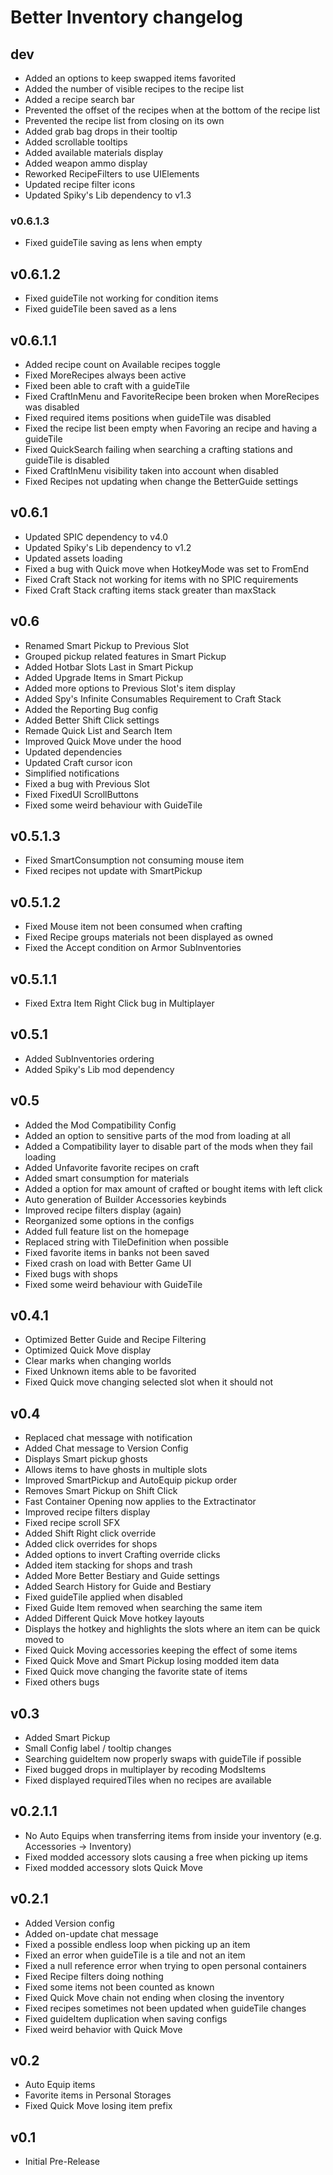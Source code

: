 # Better Inventory changelog

## dev
- Added an options to keep swapped items favorited
- Added the number of visible recipes to the recipe list
- Added a recipe search bar
- Prevented the offset of the recipes when at the bottom of the recipe list
- Prevented the recipe list from closing on its own
- Added grab bag drops in their tooltip
- Added scrollable tooltips
- Added available materials display
- Added weapon ammo display
- Reworked RecipeFilters to use UIElements
- Updated recipe filter icons
- Updated Spiky's Lib dependency to v1.3

### v0.6.1.3
- Fixed guideTile saving as lens when empty

## v0.6.1.2
- Fixed guideTile not working for condition items
- Fixed guideTile been saved as a lens

## v0.6.1.1
- Added recipe count on Available recipes toggle
- Fixed MoreRecipes always been active
- Fixed been able to craft with a guideTile
- Fixed CraftInMenu and FavoriteRecipe been broken when MoreRecipes was disabled
- Fixed required items positions when guideTile was disabled
- Fixed the recipe list been empty when Favoring an recipe and having a guideTile
- Fixed QuickSearch failing when searching a crafting stations and guideTile is disabled
- Fixed CraftInMenu visibility taken into account when disabled
- Fixed Recipes not updating when change the BetterGuide settings

## v0.6.1
- Updated SPIC dependency to v4.0
- Updated Spiky's Lib dependency to v1.2
- Updated assets loading
- Fixed a bug with Quick move when HotkeyMode was set to FromEnd
- Fixed Craft Stack not working for items with no SPIC requirements
- Fixed Craft Stack crafting items stack greater than maxStack

## v0.6
- Renamed Smart Pickup to Previous Slot
- Grouped pickup related features in Smart Pickup
- Added Hotbar Slots Last in Smart Pickup
- Added Upgrade Items in Smart Pickup
- Added more options to Previous Slot's item display
- Added Spy's Infinite Consumables Requirement to Craft Stack
- Added the Reporting Bug config
- Added Better Shift Click settings
- Remade Quick List and Search Item
- Improved Quick Move under the hood
- Updated dependencies
- Updated Craft cursor icon
- Simplified notifications
- Fixed a bug with Previous Slot
- Fixed FixedUI ScrollButtons
- Fixed some weird behaviour with GuideTile

## v0.5.1.3
- Fixed SmartConsumption not consuming mouse item
- Fixed recipes not update with SmartPickup

## v0.5.1.2
- Fixed Mouse item not been consumed when crafting
- Fixed Recipe groups materials not been displayed as owned
- Fixed the Accept condition on Armor SubInventories

## v0.5.1.1
- Fixed Extra Item Right Click bug in Multiplayer

## v0.5.1
- Added SubInventories ordering
- Added Spiky's Lib mod dependency

## v0.5
- Added the Mod Compatibility Config
- Added an option to sensitive parts of the mod from loading at all
- Added a Compatibility layer to disable part of the mods when they fail loading
- Added Unfavorite favorite recipes on craft
- Added smart consumption for materials
- Added a option for max amount of crafted or bought items with left click
- Auto generation of Builder Accessories keybinds
- Improved recipe filters display (again)
- Reorganized some options in the configs
- Added full feature list on the homepage
- Replaced string with TileDefinition when possible
- Fixed favorite items in banks not been saved
- Fixed crash on load with Better Game UI
- Fixed bugs with shops
- Fixed some weird behaviour with GuideTile

## v0.4.1
- Optimized Better Guide and Recipe Filtering
- Optimized Quick Move display
- Clear marks when changing worlds
- Fixed Unknown items able to be favorited
- Fixed Quick move changing selected slot when it should not

## v0.4
- Replaced chat message with notification
- Added Chat message to Version Config
- Displays Smart pickup ghosts
- Allows items to have ghosts in multiple slots
- Improved SmartPickup and AutoEquip pickup order
- Removes Smart Pickup on Shift Click
- Fast Container Opening now applies to the Extractinator
- Improved recipe filters display
- Fixed recipe scroll SFX
- Added Shift Right click override
- Added click overrides for shops
- Added options to invert Crafting override clicks
- Added item stacking for shops and trash
- Added More Better Bestiary and Guide settings
- Added Search History for Guide and Bestiary
- Fixed guideTile applied when disabled
- Fixed Guide Item removed when searching the same item
- Added Different Quick Move hotkey layouts
- Displays the hotkey and highlights the slots where an item can be quick moved to
- Fixed Quick Moving accessories keeping the effect of some items
- Fixed Quick Move and Smart Pickup losing modded item data
- Fixed Quick move changing the favorite state of items
- Fixed others bugs

## v0.3
- Added Smart Pickup
- Small Config label / tooltip changes
- Searching guideItem now properly swaps with guideTile if possible
- Fixed bugged drops in multiplayer by recoding ModsItems
- Fixed displayed requiredTiles when no recipes are available

## v0.2.1.1
- No Auto Equips when transferring items from inside your inventory (e.g. Accessories -> Inventory)
- Fixed modded accessory slots causing a free when picking up items
- Fixed modded accessory slots Quick Move

## v0.2.1
- Added Version config
- Added on-update chat message
- Fixed a possible endless loop when picking up an item
- Fixed an error when guideTile is a tile and not an item			
- Fixed a null reference error when trying to open personal containers
- Fixed Recipe filters doing nothing
- Fixed some items not been counted as known
- Fixed Quick Move chain not ending when closing the inventory
- Fixed recipes sometimes not been updated when guideTile changes
- Fixed guideItem duplication when saving configs
- Fixed weird behavior with Quick Move

## v0.2
- Auto Equip items
- Favorite items in Personal Storages
- Fixed Quick Move losing item prefix

## v0.1
- Initial Pre-Release